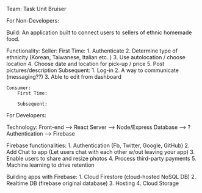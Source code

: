 Team: Task Unit Bruiser

For Non-Developers:

Build: An application built to connect users to sellers of ethnic homemade food. 

Functionality:
    Seller:
        First Time:
            1. Authenticate
            2. Determine type of ethnicity (Korean, Taiwanese, Italian etc..)
            3. Use autolocation / choose location
            4. Choose date and location for pick-up / price
            5. Post pictures/description
        Subsequent: 
            1. Log-in
            2. A way to communicate (messaging??)
            3. Able to edit from dashboard

    Consumer:
        First Time:

        Subsequent:



For Developers: 

Technology:
    Front-end      --> React
    Server         --> Node/Express
    Database       -->     ?
    Authentication --> Firebase
 
 Firebase functionalities:
    1. Authentication (Fb, Twitter, Google, GitHub)
    2. Add Chat to app (Let users chat with each other w/out leaving your app)
    3. Enable users to share and resize photos
    4. Process third-party payments
    5. Machine learning to drive retention

Building apps with Firebase:
    1. Cloud Firestore (cloud-hosted NoSQL DB)
    2. Realtime DB (firebase original database)
    3. Hosting
    4. Cloud Storage 

